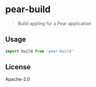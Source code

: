 # pear-build

> Build appling for a Pear application

## Usage

```js
import build from 'pear-build'
```

## License

Apache-2.0